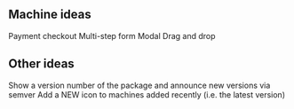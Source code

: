 ## Machine ideas

Payment checkout
Multi-step form
Modal
Drag and drop

## Other ideas

Show a version number of the package and announce new versions via semver
Add a NEW icon to machines added recently (i.e. the latest version)
